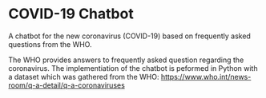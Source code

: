 # COVID-19 Chatbot

A chatbot for the new coronavirus (COVID-19) based on frequently asked questions from the WHO. 

The WHO provides answers to frequently asked question regarding the coronavirus. The implementiation of the chatbot is peformed in Python with a dataset which was gathered from the WHO: https://www.who.int/news-room/q-a-detail/q-a-coronaviruses

